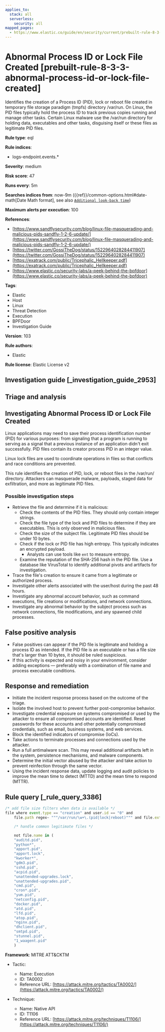 ```yaml
---
applies_to:
  stack: all
  serverless:
    security: all
mapped_pages:
  - https://www.elastic.co/guide/en/security/current/prebuilt-rule-8-3-3-abnormal-process-id-or-lock-file-created.html
---
```


# Abnormal Process ID or Lock File Created [prebuilt-rule-8-3-3-abnormal-process-id-or-lock-file-created]

Identifies the creation of a Process ID (PID), lock or reboot file created in temporary file storage paradigm (tmpfs) directory /var/run. On Linux, the PID files typically hold the process ID to track previous copies running and manage other tasks. Certain Linux malware use the /var/run directory for holding data, executables and other tasks, disguising itself or these files as legitimate PID files.

**Rule type**: eql

**Rule indices**:

* logs-endpoint.events.*

**Severity**: medium

**Risk score**: 47

**Runs every**: 5m

**Searches indices from**: now-9m ({{ref}}/common-options.html#date-math[Date Math format], see also [`Additional look-back time`](docs-content://solutions/security/detect-and-alert/create-detection-rule.md#rule-schedule))

**Maximum alerts per execution**: 100

**References**:

* [https://www.sandflysecurity.com/blog/linux-file-masquerading-and-malicious-pids-sandfly-1-2-6-update/](https://www.sandflysecurity.com/blog/linux-file-masquerading-and-malicious-pids-sandfly-1-2-6-update/)
* [https://twitter.com/GossiTheDog/status/1522964028284411907](https://twitter.com/GossiTheDog/status/1522964028284411907)
* [https://exatrack.com/public/Tricephalic_Hellkeeper.pdf](https://exatrack.com/public/Tricephalic_Hellkeeper.pdf)
* [https://www.elastic.co/security-labs/a-peek-behind-the-bpfdoor](https://www.elastic.co/security-labs/a-peek-behind-the-bpfdoor)

**Tags**:

* Elastic
* Host
* Linux
* Threat Detection
* Execution
* BPFDoor
* Investigation Guide

**Version**: 103

**Rule authors**:

* Elastic

**Rule license**: Elastic License v2

## Investigation guide [_investigation_guide_2953]

## Triage and analysis

## Investigating Abnormal Process ID or Lock File Created

Linux applications may need to save their process identification number (PID) for various purposes: from signaling that a program is running to serving as a signal that a previous instance of an application didn't exit successfully. PID files contain its creator process PID in an integer value.

Linux lock files are used to coordinate operations in files so that conflicts and race conditions are prevented.

This rule identifies the creation of PID, lock, or reboot files in the /var/run/ directory. Attackers can masquerade malware, payloads, staged data for exfiltration, and more as legitimate PID files.

### Possible investigation steps

- Retrieve the file and determine if it is malicious:
    - Check the contents of the PID files. They should only contain integer strings.
    - Check the file type of the lock and PID files to determine if they are executables. This is only observed in     malicious files.
    - Check the size of the subject file. Legitimate PID files should be under 10 bytes.
    - Check if the lock or PID file has high entropy. This typically indicates an encrypted payload.
        - Analysts can use tools like `ent` to measure entropy.
    - Examine the reputation of the SHA-256 hash in the PID file. Use a database like VirusTotal to identify additional pivots and artifacts for investigation.
- Trace the file's creation to ensure it came from a legitimate or authorized process.
- Investigate other alerts associated with the user/host during the past 48 hours.
- Investigate any abnormal account behavior, such as command executions, file creations or modifications, and network connections.
- Investigate any abnormal behavior by the subject process such as network connections, file modifications, and any spawned child processes.

## False positive analysis

- False positives can appear if the PID file is legitimate and holding a process ID as intended. If the PID file is an executable or has a file size that's larger than 10 bytes, it should be ruled suspicious.
- If this activity is expected and noisy in your environment, consider adding exceptions — preferably with a combination of file name and process executable conditions.

## Response and remediation

- Initiate the incident response process based on the outcome of the triage.
- Isolate the involved host to prevent further post-compromise behavior.
- Investigate credential exposure on systems compromised or used by the attacker to ensure all compromised accounts are identified. Reset passwords for these accounts and other potentially compromised credentials, such as email, business systems, and web services.
- Block the identified indicators of compromise (IoCs).
- Take actions to terminate processes and connections used by the attacker.
- Run a full antimalware scan. This may reveal additional artifacts left in the system, persistence mechanisms, and malware components.
- Determine the initial vector abused by the attacker and take action to prevent reinfection through the same vector.
- Using the incident response data, update logging and audit policies to improve the mean time to detect (MTTD) and the mean time to respond (MTTR).

## Rule query [_rule_query_3386]

```js
/* add file size filters when data is available */
file where event.type == "creation" and user.id == "0" and
    file.path regex~ """/var/run/\w+\.(pid|lock|reboot)""" and file.extension in ("pid","lock","reboot") and

    /* handle common legitimate files */

    not file.name in (
    "auditd.pid",
    "python*",
    "apport.pid",
    "apport.lock",
    "kworker*",
    "gdm3.pid",
    "sshd.pid",
    "acpid.pid",
    "unattended-upgrades.lock",
    "unattended-upgrades.pid",
    "cmd.pid",
    "cron*.pid",
    "yum.pid",
    "netconfig.pid",
    "docker.pid",
    "atd.pid",
    "lfd.pid",
    "atop.pid",
    "nginx.pid",
    "dhclient.pid",
    "smtpd.pid",
    "stunnel.pid",
    "1_waagent.pid"
    )
```

**Framework**: MITRE ATT&CKTM

* Tactic:

    * Name: Execution
    * ID: TA0002
    * Reference URL: [https://attack.mitre.org/tactics/TA0002/](https://attack.mitre.org/tactics/TA0002/)

* Technique:

    * Name: Native API
    * ID: T1106
    * Reference URL: [https://attack.mitre.org/techniques/T1106/](https://attack.mitre.org/techniques/T1106/)



